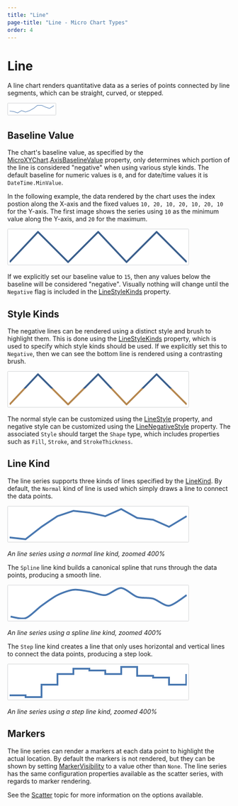 ```yaml
---
title: "Line"
page-title: "Line - Micro Chart Types"
order: 4
---
```

# Line

A line chart renders quantitative data as a series of points connected by line segments, which can be straight, curved, or stepped.

![Screenshot](../images/micro-line-series.png)

## Baseline Value

The chart's baseline value, as specified by the [MicroXYChart](xref:ActiproSoftware.Windows.Controls.MicroCharts.MicroXYChart).[AxisBaselineValue](xref:ActiproSoftware.Windows.Controls.MicroCharts.MicroXYChart.AxisBaselineValue) property, only determines which portion of the line is considered "negative" when using various style kinds.  The default baseline for numeric values is `0`, and for date/time values it is `DateTime.MinValue`.

In the following example, the data rendered by the chart uses the index postion along the X-axis and the fixed values `10, 20, 10, 20, 10, 20, 10` for the Y-axis.  The first image shows the series using `10` as the minimum value along the Y-axis, and `20` for the maximum.

![Screenshot](../images/micro-line-series-style1.png)

If we explicitly set our baseline value to `15`, then any values below the baseline will be considered "negative".  Visually nothing will change until the `Negative` flag is included in the [LineStyleKinds](xref:ActiproSoftware.Windows.Controls.MicroCharts.Primitives.MicroLineSeriesBase.LineStyleKinds) property.

## Style Kinds

The negative lines can be rendered using a distinct style and brush to highlight them.  This is done using the [LineStyleKinds](xref:ActiproSoftware.Windows.Controls.MicroCharts.Primitives.MicroLineSeriesBase.LineStyleKinds) property, which is used to specify which style kinds should be used.  If we explicitly set this to `Negative`, then we can see the bottom line is rendered using a contrasting brush.

![Screenshot](../images/micro-line-series-style2.png)

The normal style can be customized using the [LineStyle](xref:ActiproSoftware.Windows.Controls.MicroCharts.Primitives.MicroLineSeriesBase.LineStyle) property, and negative style can be customized using the [LineNegativeStyle](xref:ActiproSoftware.Windows.Controls.MicroCharts.Primitives.MicroLineSeriesBase.LineNegativeStyle) property.  The associated `Style` should target the `Shape` type, which includes properties such as `Fill`, `Stroke`, and `StrokeThickness`.

## Line Kind

The line series supports three kinds of lines specified by the [LineKind](xref:ActiproSoftware.Windows.Controls.MicroCharts.Primitives.MicroLineSeriesBase.LineKind).  By default, the `Normal` kind of line is used which simply draws a line to connect the data points.

![Screenshot](../images/micro-line-series-line-kind-normal.png)

*An line series using a normal line kind, zoomed 400%*

The `Spline` line kind builds a canonical spline that runs through the data points, producing a smooth line.

![Screenshot](../images/micro-line-series-line-kind-spline.png)

*An line series using a spline line kind, zoomed 400%*

The `Step` line kind creates a line that only uses horizontal and vertical lines to connect the data points, producing a step look.

![Screenshot](../images/micro-line-series-line-kind-step.png)

*An line series using a step line kind, zoomed 400%*

## Markers

The line series can render a markers at each data point to highlight the actual location.  By default the markers is not rendered, but they can be shown by setting [MarkerVisibility](xref:ActiproSoftware.Windows.Controls.MicroCharts.Primitives.MicroLineSeriesBase.MarkerVisibility) to a value other than `None`.  The line series has the same configuration properties available as the scatter series, with regards to marker rendering.

See the [Scatter](scatter.md) topic for more information on the options available.
